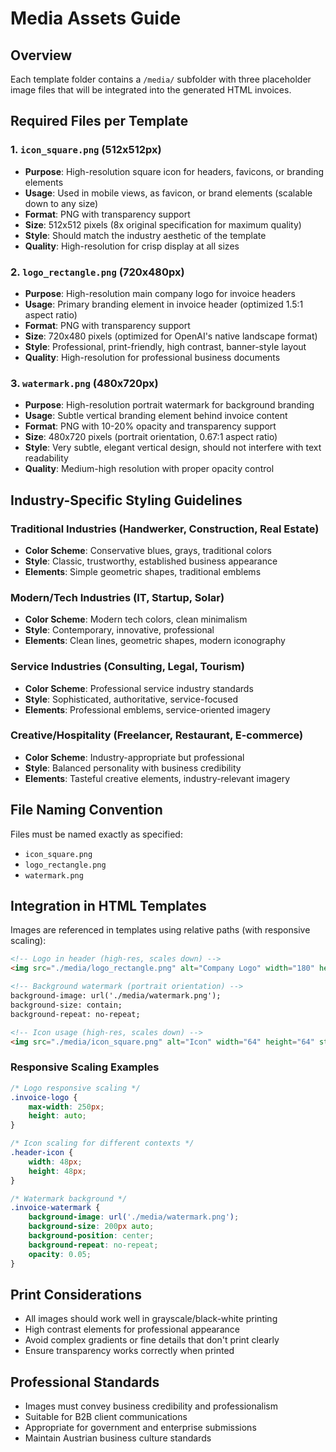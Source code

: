# Media Assets Guide

## Overview
Each template folder contains a `/media/` subfolder with three placeholder image files that will be integrated into the generated HTML invoices.

## Required Files per Template

### 1. `icon_square.png` (512x512px)
- **Purpose**: High-resolution square icon for headers, favicons, or branding elements
- **Usage**: Used in mobile views, as favicon, or brand elements (scalable down to any size)
- **Format**: PNG with transparency support
- **Size**: 512x512 pixels (8x original specification for maximum quality)
- **Style**: Should match the industry aesthetic of the template
- **Quality**: High-resolution for crisp display at all sizes

### 2. `logo_rectangle.png` (720x480px)
- **Purpose**: High-resolution main company logo for invoice headers
- **Usage**: Primary branding element in invoice header (optimized 1.5:1 aspect ratio)
- **Format**: PNG with transparency support
- **Size**: 720x480 pixels (optimized for OpenAI's native landscape format)
- **Style**: Professional, print-friendly, high contrast, banner-style layout
- **Quality**: High-resolution for professional business documents

### 3. `watermark.png` (480x720px)
- **Purpose**: High-resolution portrait watermark for background branding
- **Usage**: Subtle vertical branding element behind invoice content
- **Format**: PNG with 10-20% opacity and transparency support
- **Size**: 480x720 pixels (portrait orientation, 0.67:1 aspect ratio)
- **Style**: Very subtle, elegant vertical design, should not interfere with text readability
- **Quality**: Medium-high resolution with proper opacity control

## Industry-Specific Styling Guidelines

### Traditional Industries (Handwerker, Construction, Real Estate)
- **Color Scheme**: Conservative blues, grays, traditional colors
- **Style**: Classic, trustworthy, established business appearance
- **Elements**: Simple geometric shapes, traditional emblems

### Modern/Tech Industries (IT, Startup, Solar)
- **Color Scheme**: Modern tech colors, clean minimalism
- **Style**: Contemporary, innovative, professional
- **Elements**: Clean lines, geometric shapes, modern iconography

### Service Industries (Consulting, Legal, Tourism)
- **Color Scheme**: Professional service industry standards
- **Style**: Sophisticated, authoritative, service-focused
- **Elements**: Professional emblems, service-oriented imagery

### Creative/Hospitality (Freelancer, Restaurant, E-commerce)
- **Color Scheme**: Industry-appropriate but professional
- **Style**: Balanced personality with business credibility
- **Elements**: Tasteful creative elements, industry-relevant imagery

## File Naming Convention
Files must be named exactly as specified:
- `icon_square.png`
- `logo_rectangle.png`  
- `watermark.png`

## Integration in HTML Templates
Images are referenced in templates using relative paths (with responsive scaling):
```html
<!-- Logo in header (high-res, scales down) -->
<img src="./media/logo_rectangle.png" alt="Company Logo" width="180" height="120" style="max-width: 100%; height: auto;">

<!-- Background watermark (portrait orientation) -->
background-image: url('./media/watermark.png');
background-size: contain;
background-repeat: no-repeat;

<!-- Icon usage (high-res, scales down) -->
<img src="./media/icon_square.png" alt="Icon" width="64" height="64" style="max-width: 100%; height: auto;">
```

### Responsive Scaling Examples
```css
/* Logo responsive scaling */
.invoice-logo {
    max-width: 250px;
    height: auto;
}

/* Icon scaling for different contexts */
.header-icon {
    width: 48px;
    height: 48px;
}

/* Watermark background */
.invoice-watermark {
    background-image: url('./media/watermark.png');
    background-size: 200px auto;
    background-position: center;
    background-repeat: no-repeat;
    opacity: 0.05;
}
```

## Print Considerations
- All images should work well in grayscale/black-white printing
- High contrast elements for professional appearance
- Avoid complex gradients or fine details that don't print clearly
- Ensure transparency works correctly when printed

## Professional Standards
- Images must convey business credibility and professionalism
- Suitable for B2B client communications
- Appropriate for government and enterprise submissions
- Maintain Austrian business culture standards